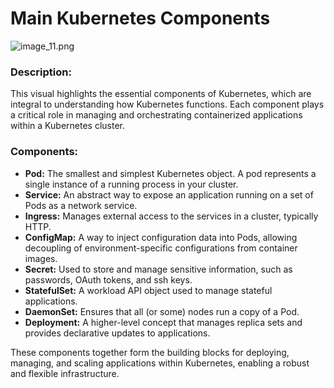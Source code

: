 # Main Kubernetes Components
![image_11.png](image_11.png)
### **Description:**
This visual highlights the essential components of Kubernetes, which are integral to understanding how Kubernetes functions. Each component plays a critical role in managing and orchestrating containerized applications within a Kubernetes cluster.

### **Components:**

- **Pod:** The smallest and simplest Kubernetes object. A pod represents a single instance of a running process in your cluster.
- **Service:** An abstract way to expose an application running on a set of Pods as a network service.
- **Ingress:** Manages external access to the services in a cluster, typically HTTP.
- **ConfigMap:** A way to inject configuration data into Pods, allowing decoupling of environment-specific configurations from container images.
- **Secret:** Used to store and manage sensitive information, such as passwords, OAuth tokens, and ssh keys.
- **StatefulSet:** A workload API object used to manage stateful applications.
- **DaemonSet:** Ensures that all (or some) nodes run a copy of a Pod.
- **Deployment:** A higher-level concept that manages replica sets and provides declarative updates to applications.

These components together form the building blocks for deploying, managing, and scaling applications within Kubernetes, enabling a robust and flexible infrastructure.


